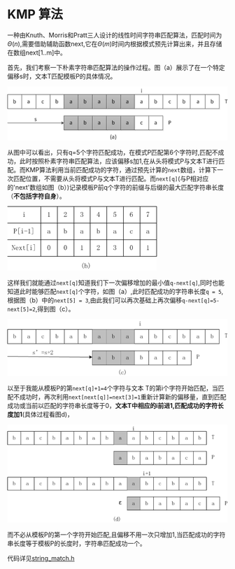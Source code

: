# KMP 算法

一种由Knuth、Morris和Pratt三人设计的线性时间字符串匹配算法，匹配时间为$\Theta(n)$,需要借助辅助函数next,它在$\Theta(m)$时间内根据模式预先计算出来，并且存储在数组next[1..m]中。

首先，我们考察一下朴素字符串匹配算法的操作过程。图（a）展示了在一个特定偏移s时，文本T匹配模板P的具体情况。 

![](./repo/a.png) 

从图中可以看出，只有q=5个字符匹配成功，在模式P匹配第6个字符时,匹配不成功，此时按照朴素字符串匹配算法，应该偏移s加1,在从头将模式P与文本T进行匹配。而KMP算法利用当前匹配成功的字符，通过预先计算的`next`数组，计算下一次匹配位置，不需要从头将模式P与文本T进行匹配。而`next[q]`(与P相对应的'next'数组如图（b）)记录模板P前q个字符的前缀与后缀的最大匹配字符串长度（**不包括字符自身**）。 

![](./repo/b.png) 

这样我们就能通过`next[q]`知道我们下一次偏移增加的最小值`q-next[q]`,同时也能知道此时能够匹配`next[q]`个字符，如图（a）,此时匹配成功的字符串长度`q = 5`,根据图（b）中的`next[5] = 3`,由此我们可以再次基础上再次偏移`q-next[q]=5-next[5]=2`,得到图（c）。 

![](./repo/c.png) 

以至于我能从模板P的第`next[q]+1=4`个字符与文本 T的第i个字符开始匹配，当匹配不成功时，再次利用`next[next[q]]=next[3]=1`重新计算新的偏移量，直到匹配成功或当前以匹配的字符串长度等于0，**文本T中相应的i前进1,匹配成功的字符长度加1**(具体过程看图d)， 

![](./repo/d.png) 

而不必从模板P的第一个字符开始匹配,且偏移不用一次只增加1,当匹配成功的字符串长度等于模板P的长度时，字符串匹配成功一个。 

代码详见[string_match.h](../src/string_match.h)



